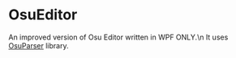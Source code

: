 # OsuEditor
An improved version of Osu Editor written in WPF ONLY.\n
It uses [OsuParser](https://github.com/CloudHolic/OsuParser) library.
